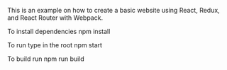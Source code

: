 This is an example on how to create a basic website using React, Redux, and React Router with Webpack.

To install dependencies
npm install

To run type in the root
npm start

To build run
npm run build
